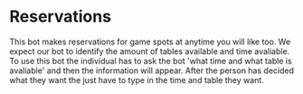 # Reservations
This bot makes reservations for game spots at anytime you will like too. We expect our bot to identify the amount of tables available and time avaliable. To use this bot the individual has to ask the bot 'what time and what table is avaliable' and then the information will appear. After the person has decided what they want the just have to type in the time and table they want.
